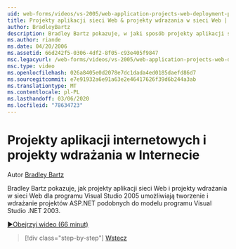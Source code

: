```yaml
---
uid: web-forms/videos/vs-2005/web-application-projects-web-deployment-projects
title: Projekty aplikacji sieci Web & projekty wdrażania w sieci Web | Microsoft Docs
author: BradleyBartz
description: Bradley Bartz pokazuje, w jaki sposób projekty aplikacji sieci Web i projekty wdrażania w sieci Web dla programu Visual Studio 2005 tworzą i wdrażają projekty ASP.NET simila...
ms.author: riande
ms.date: 04/20/2006
ms.assetid: 66d242f5-0306-4df2-8f05-c93e405f9847
msc.legacyurl: /web-forms/videos/vs-2005/web-application-projects-web-deployment-projects
msc.type: video
ms.openlocfilehash: 026a8405e0d2078e7dc1dada4ed0185daefd86d7
ms.sourcegitcommit: e7e91932a6e91a63e2e46417626f39d6b244a3ab
ms.translationtype: MT
ms.contentlocale: pl-PL
ms.lasthandoff: 03/06/2020
ms.locfileid: "78634723"
---
```

# <a name="web-application-projects--web-deployment-projects"></a>Projekty aplikacji internetowych i projekty wdrażania w Internecie

Autor [Bradley Bartz](https://github.com/BradleyBartz)

Bradley Bartz pokazuje, jak projekty aplikacji sieci Web i projekty wdrażania w sieci Web dla programu Visual Studio 2005 umożliwiają tworzenie i wdrażanie projektów ASP.NET podobnych do modelu programu Visual Studio .NET 2003.

[&#9654;Obejrzyj wideo (66 minut)](https://channel9.msdn.com/Blogs/ASP-NET-Site-Videos/web-application-projects-web-deployment-projects)

> [!div class="step-by-step"]
> [Wstecz](web-deployment-projects.md)
